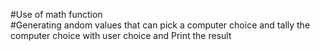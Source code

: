 #Use of math function <br>
#Generating andom values that can pick a computer choice and tally the computer choice with user choice and Print the result
